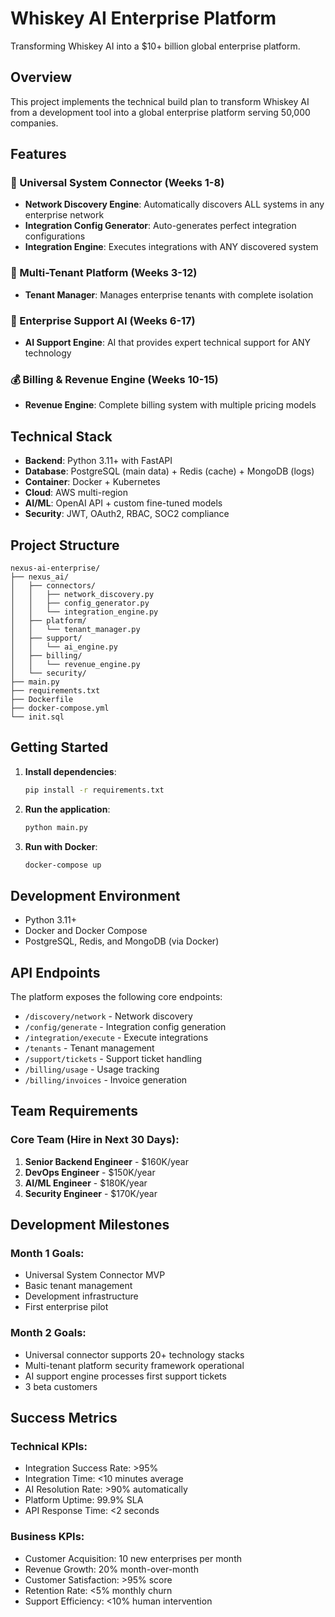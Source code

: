 # Whiskey AI Enterprise Platform

Transforming Whiskey AI into a $10+ billion global enterprise platform.

## Overview

This project implements the technical build plan to transform Whiskey AI from a development tool into a global enterprise platform serving 50,000 companies.

## Features

### 🔌 Universal System Connector (Weeks 1-8)
- **Network Discovery Engine**: Automatically discovers ALL systems in any enterprise network
- **Integration Config Generator**: Auto-generates perfect integration configurations
- **Integration Engine**: Executes integrations with ANY discovered system

### 🏢 Multi-Tenant Platform (Weeks 3-12)
- **Tenant Manager**: Manages enterprise tenants with complete isolation

### 🤖 Enterprise Support AI (Weeks 6-17)
- **AI Support Engine**: AI that provides expert technical support for ANY technology

### 💰 Billing & Revenue Engine (Weeks 10-15)
- **Revenue Engine**: Complete billing system with multiple pricing models

## Technical Stack

- **Backend**: Python 3.11+ with FastAPI
- **Database**: PostgreSQL (main data) + Redis (cache) + MongoDB (logs)
- **Container**: Docker + Kubernetes
- **Cloud**: AWS multi-region
- **AI/ML**: OpenAI API + custom fine-tuned models
- **Security**: JWT, OAuth2, RBAC, SOC2 compliance

## Project Structure

```
nexus-ai-enterprise/
├── nexus_ai/
│   ├── connectors/
│   │   ├── network_discovery.py
│   │   ├── config_generator.py
│   │   └── integration_engine.py
│   ├── platform/
│   │   └── tenant_manager.py
│   ├── support/
│   │   └── ai_engine.py
│   ├── billing/
│   │   └── revenue_engine.py
│   └── security/
├── main.py
├── requirements.txt
├── Dockerfile
├── docker-compose.yml
└── init.sql
```

## Getting Started

1. **Install dependencies**:
   ```bash
   pip install -r requirements.txt
   ```

2. **Run the application**:
   ```bash
   python main.py
   ```

3. **Run with Docker**:
   ```bash
   docker-compose up
   ```

## Development Environment

- Python 3.11+
- Docker and Docker Compose
- PostgreSQL, Redis, and MongoDB (via Docker)

## API Endpoints

The platform exposes the following core endpoints:

- `/discovery/network` - Network discovery
- `/config/generate` - Integration config generation
- `/integration/execute` - Execute integrations
- `/tenants` - Tenant management
- `/support/tickets` - Support ticket handling
- `/billing/usage` - Usage tracking
- `/billing/invoices` - Invoice generation

## Team Requirements

### Core Team (Hire in Next 30 Days):
1. **Senior Backend Engineer** - $160K/year
2. **DevOps Engineer** - $150K/year
3. **AI/ML Engineer** - $180K/year
4. **Security Engineer** - $170K/year

## Development Milestones

### Month 1 Goals:
- Universal System Connector MVP
- Basic tenant management
- Development infrastructure
- First enterprise pilot

### Month 2 Goals:
- Universal connector supports 20+ technology stacks
- Multi-tenant platform security framework operational
- AI support engine processes first support tickets
- 3 beta customers

## Success Metrics

### Technical KPIs:
- Integration Success Rate: >95%
- Integration Time: <10 minutes average
- AI Resolution Rate: >90% automatically
- Platform Uptime: 99.9% SLA
- API Response Time: <2 seconds

### Business KPIs:
- Customer Acquisition: 10 new enterprises per month
- Revenue Growth: 20% month-over-month
- Customer Satisfaction: >95% score
- Retention Rate: <5% monthly churn
- Support Efficiency: <10% human intervention